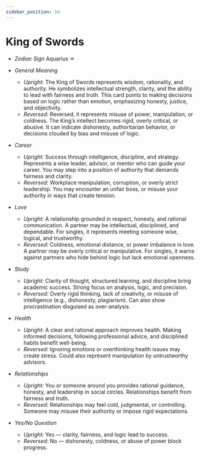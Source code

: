 ```yaml
---
sidebar_position: 14
---
```


# King of Swords

- *Zodiac Sign* Aquarius ♒️
- *General Meaning*
  - *Upright:* The King of Swords represents wisdom, rationality, and authority. He symbolizes intellectual strength, clarity, and the ability to lead with fairness and truth. This card points to making decisions based on logic rather than emotion, emphasizing honesty, justice, and objectivity.
  - *Reversed:* Reversed, it represents misuse of power, manipulation, or coldness. The King’s intellect becomes rigid, overly critical, or abusive. It can indicate dishonesty, authoritarian behavior, or decisions clouded by bias and misuse of logic.

- *Career*
  - *Upright:* Success through intelligence, discipline, and strategy. Represents a wise leader, advisor, or mentor who can guide your career. You may step into a position of authority that demands fairness and clarity.
  - *Reversed:* Workplace manipulation, corruption, or overly strict leadership. You may encounter an unfair boss, or misuse your authority in ways that create tension.

- *Love*
  - *Upright:* A relationship grounded in respect, honesty, and rational communication. A partner may be intellectual, disciplined, and dependable. For singles, it represents meeting someone wise, logical, and trustworthy.
  - *Reversed:* Coldness, emotional distance, or power imbalance in love. A partner may be overly critical or manipulative. For singles, it warns against partners who hide behind logic but lack emotional openness.

- *Study*
  - *Upright:* Clarity of thought, structured learning, and discipline bring academic success. Strong focus on analysis, logic, and precision.
  - *Reversed:* Overly rigid thinking, lack of creativity, or misuse of intelligence (e.g., dishonesty, plagiarism). Can also show procrastination disguised as over-analysis.

- *Health*
  - *Upright:* A clear and rational approach improves health. Making informed decisions, following professional advice, and disciplined habits benefit well-being.
  - *Reversed:* Ignoring emotions or overthinking health issues may create stress. Could also represent manipulation by untrustworthy advisors.

- *Relationships*
  - *Upright:* You or someone around you provides rational guidance, honesty, and leadership in social circles. Relationships benefit from fairness and truth.
  - *Reversed:* Relationships may feel cold, judgmental, or controlling. Someone may misuse their authority or impose rigid expectations.

- *Yes/No Question*
  - *Upright:* Yes — clarity, fairness, and logic lead to success.
  - *Reversed:* No — dishonesty, coldness, or abuse of power block progress.
